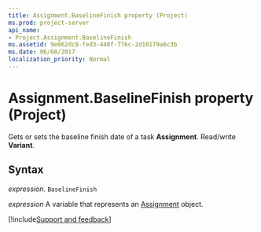 ```yaml
---
title: Assignment.BaselineFinish property (Project)
ms.prod: project-server
api_name:
- Project.Assignment.BaselineFinish
ms.assetid: 9e062dc8-fed3-446f-776c-2d10179a6c3b
ms.date: 06/08/2017
localization_priority: Normal
---
```



# Assignment.BaselineFinish property (Project)

Gets or sets the baseline finish date of a task  **Assignment**. Read/write **Variant**.


## Syntax

_expression_. `BaselineFinish`

_expression_ A variable that represents an [Assignment](./Project.Assignment.md) object.

[!include[Support and feedback](~/includes/feedback-boilerplate.md)]